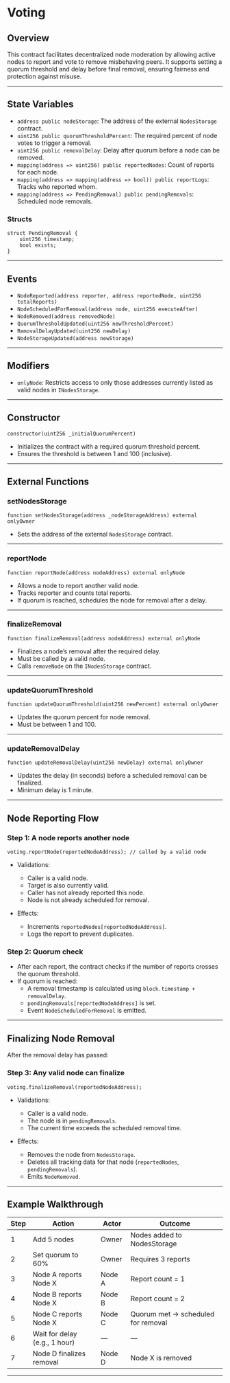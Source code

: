 # Voting

## Overview

This contract facilitates decentralized node moderation by allowing active nodes to report and vote to remove misbehaving peers. It supports setting a quorum threshold and delay before final removal, ensuring fairness and protection against misuse.

---

## State Variables

- `address public nodeStorage`: The address of the external `NodesStorage` contract.
- `uint256 public quorumThresholdPercent`: The required percent of node votes to trigger a removal.
- `uint256 public removalDelay`: Delay after quorum before a node can be removed.
- `mapping(address => uint256) public reportedNodes`: Count of reports for each node.
- `mapping(address => mapping(address => bool)) public reportLogs`: Tracks who reported whom.
- `mapping(address => PendingRemoval) public pendingRemovals`: Scheduled node removals.

### Structs

```solidity
struct PendingRemoval {
    uint256 timestamp;
    bool exists;
}
```

---

## Events

- `NodeReported(address reporter, address reportedNode, uint256 totalReports)`
- `NodeScheduledForRemoval(address node, uint256 executeAfter)`
- `NodeRemoved(address removedNode)`
- `QuorumThresholdUpdated(uint256 newThresholdPercent)`
- `RemovalDelayUpdated(uint256 newDelay)`
- `NodeStorageUpdated(address newStorage)`

---

## Modifiers

- `onlyNode`: Restricts access to only those addresses currently listed as valid nodes in `INodesStorage`.

---

## Constructor

```solidity
constructor(uint256 _initialQuorumPercent)
```

- Initializes the contract with a required quorum threshold percent.
- Ensures the threshold is between 1 and 100 (inclusive).

---

## External Functions

### setNodesStorage

```solidity
function setNodesStorage(address _nodeStorageAddress) external onlyOwner
```

- Sets the address of the external `NodesStorage` contract.

---

### reportNode

```solidity
function reportNode(address nodeAddress) external onlyNode
```

- Allows a node to report another valid node.
- Tracks reporter and counts total reports.
- If quorum is reached, schedules the node for removal after a delay.

---

### finalizeRemoval

```solidity
function finalizeRemoval(address nodeAddress) external onlyNode
```

- Finalizes a node’s removal after the required delay.
- Must be called by a valid node.
- Calls `removeNode` on the `INodesStorage` contract.

---

### updateQuorumThreshold

```solidity
function updateQuorumThreshold(uint256 newPercent) external onlyOwner
```

- Updates the quorum percent for node removal.
- Must be between 1 and 100.

---

### updateRemovalDelay

```solidity
function updateRemovalDelay(uint256 newDelay) external onlyOwner
```

- Updates the delay (in seconds) before a scheduled removal can be finalized.
- Minimum delay is 1 minute.

---

## Node Reporting Flow

### Step 1: A node reports another node

```solidity
voting.reportNode(reportedNodeAddress); // called by a valid node
```

- Validations:
  - Caller is a valid node.
  - Target is also currently valid.
  - Caller has not already reported this node.
  - Node is not already scheduled for removal.

- Effects:
  - Increments `reportedNodes[reportedNodeAddress]`.
  - Logs the report to prevent duplicates.

### Step 2: Quorum check

- After each report, the contract checks if the number of reports crosses the quorum threshold.
- If quorum is reached:
  - A removal timestamp is calculated using `block.timestamp + removalDelay`.
  - `pendingRemovals[reportedNodeAddress]` is set.
  - Event `NodeScheduledForRemoval` is emitted.

---

## Finalizing Node Removal

After the removal delay has passed:

### Step 3: Any valid node can finalize

```solidity
voting.finalizeRemoval(reportedNodeAddress);
```

- Validations:
  - Caller is a valid node.
  - The node is in `pendingRemovals`.
  - The current time exceeds the scheduled removal time.

- Effects:
  - Removes the node from `NodesStorage`.
  - Deletes all tracking data for that node (`reportedNodes`, `pendingRemovals`).
  - Emits `NodeRemoved`.

---

## Example Walkthrough

| Step | Action | Actor | Outcome |
|------|--------|-------|---------|
| 1 | Add 5 nodes | Owner | Nodes added to NodesStorage |
| 2 | Set quorum to 60% | Owner | Requires 3 reports |
| 3 | Node A reports Node X | Node A | Report count = 1 |
| 4 | Node B reports Node X | Node B | Report count = 2 |
| 5 | Node C reports Node X | Node C | Quorum met → scheduled for removal |
| 6 | Wait for delay (e.g., 1 hour) | — | — |
| 7 | Node D finalizes removal | Node D | Node X is removed |

---

